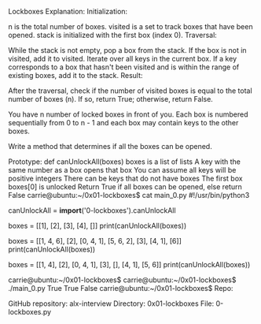 Lockboxes
Explanation:
Initialization:

n is the total number of boxes.
visited is a set to track boxes that have been opened.
stack is initialized with the first box (index 0).
Traversal:

While the stack is not empty, pop a box from the stack.
If the box is not in visited, add it to visited.
Iterate over all keys in the current box. If a key corresponds to a box that hasn't been visited and is within the range of existing boxes, add it to the stack.
Result:

After the traversal, check if the number of visited boxes is equal to the total number of boxes (n). If so, return True; otherwise, return False.

You have n number of locked boxes in front of you. Each box is numbered sequentially from 0 to n - 1 and each box may contain keys to the other boxes.

Write a method that determines if all the boxes can be opened.

Prototype: def canUnlockAll(boxes)
boxes is a list of lists
A key with the same number as a box opens that box
You can assume all keys will be positive integers
There can be keys that do not have boxes
The first box boxes[0] is unlocked
Return True if all boxes can be opened, else return False
carrie@ubuntu:~/0x01-lockboxes$ cat main_0.py
#!/usr/bin/python3

canUnlockAll = __import__('0-lockboxes').canUnlockAll

boxes = [[1], [2], [3], [4], []]
print(canUnlockAll(boxes))

boxes = [[1, 4, 6], [2], [0, 4, 1], [5, 6, 2], [3], [4, 1], [6]]
print(canUnlockAll(boxes))

boxes = [[1, 4], [2], [0, 4, 1], [3], [], [4, 1], [5, 6]]
print(canUnlockAll(boxes))

carrie@ubuntu:~/0x01-lockboxes$
carrie@ubuntu:~/0x01-lockboxes$ ./main_0.py
True
True
False
carrie@ubuntu:~/0x01-lockboxes$
Repo:

GitHub repository: alx-interview
Directory: 0x01-lockboxes
File: 0-lockboxes.py
